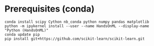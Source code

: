 Prerequisites (conda)
=====================

	conda install scipy Cython nb_conda python numpy pandas matplotlib
	python -m ipykernel install --user --name HandsOnML --display-name "Python (HandsOnML)"
	conda update pip
	pip install git+https://github.com/scikit-learn/scikit-learn.git

